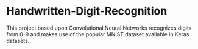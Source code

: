 # Handwritten-Digit-Recognition
This project based upon Convolutional Neural Networks recognizes digits from 0-9 and makes use of the popular MNIST dataset available in Keras datasets. 
